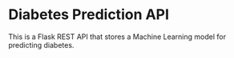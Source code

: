 # Diabetes Prediction API
This is a Flask REST API that stores a Machine Learning model for predicting diabetes.
